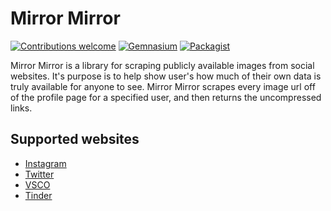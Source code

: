 # Mirror Mirror

[![Contributions welcome](https://img.shields.io/badge/contributions-welcome-brightgreen.svg)](CONTRIBUTING.md)
[![Gemnasium](https://img.shields.io/gemnasium/mathiasbynens/he.svg)]()
[![Packagist](https://img.shields.io/packagist/l/doctrine/orm.svg)]()

Mirror Mirror is a library for scraping publicly available images from social websites. It's purpose is to help show user's how much of their own data is truly available for anyone to see. Mirror Mirror scrapes every image url off of the profile page for a specified user, and then returns the uncompressed links.

## Supported websites

* [Instagram](https://www.instagram.com)
* [Twitter](https://www.twitter.com)
* [VSCO](https://www.vsco.co)
* [Tinder](https://www.tinder.com)
